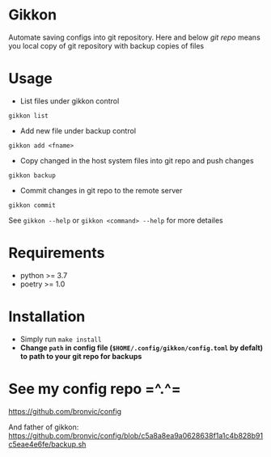 # Gikkon
Automate saving configs into git repository. Here and below *git repo* means you local copy of git repository with backup copies of files

# Usage
* List files under gikkon control
```
gikkon list
```
* Add new file under backup control
```
gikkon add <fname>
```
* Copy changed in the host system files into git repo and push changes
```
gikkon backup
```
* Commit changes in git repo to the remote server
```
gikkon commit
```

See `gikkon --help` or `gikkon <command> --help` for more detailes

# Requirements
* python >= 3.7
* poetry >= 1.0

# Installation
* Simply run `make install`
* **Change `path` in config file (`$HOME/.config/gikkon/config.toml` by defalt) to path to your git repo for backups**

# See my config repo =^.^=
https://github.com/bronvic/config

And father of gikkon: https://github.com/bronvic/config/blob/c5a8a8ea9a0628638f1a1c4b828b91c5eae4e6fe/backup.sh